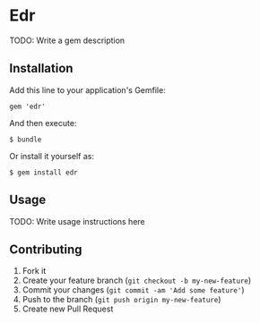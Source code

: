 # Edr

TODO: Write a gem description

## Installation

Add this line to your application's Gemfile:

    gem 'edr'

And then execute:

    $ bundle

Or install it yourself as:

    $ gem install edr

## Usage

TODO: Write usage instructions here

## Contributing

1. Fork it
2. Create your feature branch (`git checkout -b my-new-feature`)
3. Commit your changes (`git commit -am 'Add some feature'`)
4. Push to the branch (`git push origin my-new-feature`)
5. Create new Pull Request
